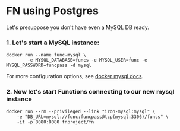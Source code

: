 # FN using Postgres

Let's presuppose you don't have even a MySQL DB ready.

### 1. Let's start a MySQL instance:

```
docker run --name func-mysql \
        -e MYSQL_DATABASE=funcs -e MYSQL_USER=func -e MYSQL_PASSWORD=funcpass -d mysql
```

For more configuration options, see [docker mysql docs](https://hub.docker.com/_/mysql/).

### 2. Now let's start Functions connecting to our new mysql instance

```
docker run --rm --privileged --link "iron-mysql:mysql" \
    -e "DB_URL=mysql://func:funcpass@tcp(mysql:3306)/funcs" \
    -it -p 8080:8080 fnproject/fn
```

